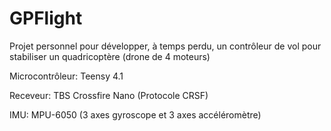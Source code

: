 # GPFlight

Projet personnel pour développer, à temps perdu, un contrôleur de vol pour stabiliser un quadricoptère (drone de 4 moteurs)

Microcontrôleur: Teensy 4.1

Receveur: TBS Crossfire Nano (Protocole CRSF)

IMU: MPU-6050 (3 axes gyroscope et 3 axes accéléromètre)


